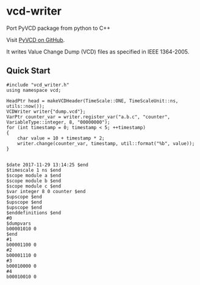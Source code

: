 # vcd-writer

Port PyVCD package from python to C++

Visit [PyVCD on GitHub](https://github.com/SanDisk-Open-Source/pyvcd/).

It writes Value Change Dump (VCD) files as specified in IEEE 1364-2005.

Quick Start
-----------

	#include "vcd_writer.h"
	using namespace vcd;
	
	HeadPtr head = makeVCDHeader(TimeScale::ONE, TimeScaleUnit::ns, utils::now());
	VCDWriter writer{"dump.vcd"};
	VarPtr counter_var = writer.register_var("a.b.c", "counter", VariableType::integer, 8, "00000000");
	for (int timestamp = 0; timestamp < 5; ++timestamp)
	{
		char value = 10 + timestamp * 2; 
		writer.change(counter_var, timestamp, util::format("%b", value));
	}


	$date 2017-11-29 13:14:25 $end
	$timescale 1 ns $end
	$scope module a $end
	$scope module b $end
	$scope module c $end
	$var integer 8 0 counter $end
	$upscope $end
	$upscope $end
	$upscope $end
	$enddefinitions $end
	#0
	$dumpvars
	b00001010 0
	$end
	#1
	b00001100 0
	#2
	b00001110 0
	#3
	b00010000 0
	#4
	b00010010 0
